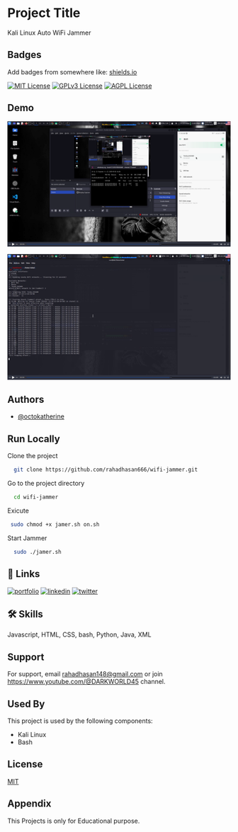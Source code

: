 
# Project Title

Kali Linux Auto WiFi Jammer


## Badges

Add badges from somewhere like: [shields.io](https://shields.io/)

[![MIT License](https://img.shields.io/badge/License-MIT-green.svg)](https://choosealicense.com/licenses/mit/)
[![GPLv3 License](https://img.shields.io/badge/License-GPL%20v3-yellow.svg)](https://opensource.org/licenses/)
[![AGPL License](https://img.shields.io/badge/license-AGPL-blue.svg)](http://www.gnu.org/licenses/agpl-3.0)


## Demo

![Screenshot 1](https://raw.githubusercontent.com/rahadhasan666/wifi-jammer/main/Screenshot_2025-05-26_02_42_41.png)

![Screenshot 2](https://raw.githubusercontent.com/rahadhasan666/wifi-jammer/main/Screenshot_2025-05-26_02_43_24.png)



## Authors

- [@octokatherine](https://www.github.com/rahadhasan666)


## Run Locally

Clone the project

```bash
  git clone https://github.com/rahadhasan666/wifi-jammer.git
```

Go to the project directory

```bash
  cd wifi-jammer
```

Exicute

```bash
 sudo chmod +x jamer.sh on.sh
```

Start Jammer

```bash
  sudo ./jamer.sh
```


## 🔗 Links
[![portfolio](https://img.shields.io/badge/my_portfolio-000?style=for-the-badge&logo=ko-fi&logoColor=white)](https://katherineoelsner.com/)
[![linkedin](https://img.shields.io/badge/linkedin-0A66C2?style=for-the-badge&logo=linkedin&logoColor=white)](https://www.linkedin.com/)
[![twitter](https://img.shields.io/badge/twitter-1DA1F2?style=for-the-badge&logo=twitter&logoColor=white)](https://twitter.com/)


## 🛠 Skills
Javascript, HTML, CSS, bash, Python, Java, XML


## Support

For support, email rahadhasan148@gmail.com or join https://www.youtube.com/@DARKWORLD45 channel.


## Used By

This project is used by the following components:

- Kali Linux
- Bash


## License

[MIT](https://github.com/rahadhasan666/wifi-jammer/blob/main/LICENSE)


## Appendix

This Projects is only for Educational purpose.

